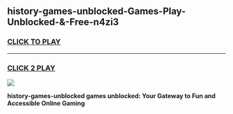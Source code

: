 
## history-games-unblocked-Games-Play-Unblocked-&-Free-n4zi3
<h3>
<a href="https://premium76.site?title=history-games-unblocked&ref=24A">CLICK TO PLAY</a></h3>
<hr>

<h3>
<a href="https://premium76.site?title=history-games-unblocked&ref=24A">CLICK 2 PLAY</a>
  
</h3>

<a href="https://premium76.site?title=history-games-unblocked&ref=24A"><img src="https://clearcache.store/games.png"></a>


**history-games-unblocked games unblocked: Your Gateway to Fun and Accessible Online Gaming**
